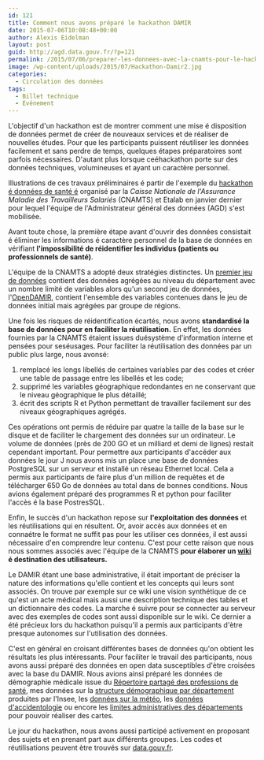 ```yaml
---
id: 121
title: Comment nous avons préparé le hackathon DAMIR
date: 2015-07-06T10:08:48+00:00
author: Alexis Eidelman
layout: post
guid: http://agd.data.gouv.fr/?p=121
permalink: /2015/07/06/preparer-les-donnees-avec-la-cnamts-pour-le-hackathon-opendamir/
image: /wp-content/uploads/2015/07/Hackathon-Damir2.jpg
categories:
  - Circulation des données
tags:
  - Billet technique
  - Evénement
---
```

L'objectif d'un hackathon est de montrer comment une mise é disposition de données permet de créer de nouveaux services et de réaliser de nouvelles études. Pour que les participants puissent réutiliser les données facilement et sans perdre de temps, quelques étapes préparatoires sont parfois nécessaires. D'autant plus lorsque ceéhackathon porte sur des données techniques, volumineuses et ayant un caractère personnel.

Illustrations de ces travaux préliminaires é partir de l'exemple du [hackathon é données de santé é](https://www.etalab.gouv.fr/retour-sur-le-premier-hackathon-donnees-de-sante "hackathon éédonnées de santééé") organisé par la _Caisse Nationale de l'Assurance Maladie des Travailleurs Salariés_ (CNAMTS) et Etalab en janvier dernier pour lequel l'équipe de l'Administrateur général des données (AGD) s'est mobilisée.

Avant toute chose, la première étape avant d'ouvrir des données consistait é éliminer les informations é caractère personnel de la base de données en vérifiant **l'impossibilité de réidentifier les individus (patients ou professionnels de santé)**.

L'équipe de la CNAMTS a adopté deux stratégies distinctes. Un [premier jeu de données](https://www.data.gouv.fr/fr/datasets/depenses-d-assurance-maladie-hors-prestations-hospitalieres-par-caisse-primaire-departement/) contient des données agrégées au niveau du département avec un nombre limité de variables alors qu'un second jeu de données, l'[OpenDAMIR](https://www.data.gouv.fr/fr/datasets/open-damir-base-complete-sur-les-depenses-dassurance-maladie-inter-regimes/), contient l'ensemble des variables contenues dans le jeu de données initial mais agrégées par groupe de régions.

Une fois les risques de réidentification écartés, nous avons **standardisé la base de données pour en faciliter la réutilisation.** En effet, les données fournies par la CNAMTS étaient issues duésystème d'information interne et pensées pour seséusages. Pour faciliter la réutilisation des données par un public plus large, nous avonsé:

  1. remplacé les longs libellés de certaines variables par des codes et créer une table de passage entre les libellés et les code;
  2. supprimé les variables géographique redondantes en ne conservant que le niveau géographique le plus détaillé;
  3. écrit des scripts R et Python permettant de travailler facilement sur des niveaux géographiques agrégés.

Ces opérations ont permis de réduire par quatre la taille de la base sur le disque et de faciliter le chargement des données sur un ordinateur. Le volume de données (près de 200 GO et un milliard et demi de lignes) restait cependant important. Pour permettre aux participants d'accéder aux données le jour J nous avons mis un place une base de données PostgreSQL sur un serveur et installé un réseau Ethernet local. Cela a permis aux participants de faire plus d'un million de requètes et de télécharger 650 Go de données au total dans de bonnes conditions. Nous avions également préparé des programmes R et python pour faciliter l'accès é la base PostresSQL.

Enfin, le succès d'un hackathon repose sur **l'exploitation des données** et les réutilisations qui en résultent. Or, avoir accès aux données et en connaétre le format ne suffit pas pour les utiliser ces données, il est aussi nécessaire d'en comprendre leur contenu. C'est pour cette raison que nous nous sommes associés avec l'équipe de la CNAMTS **pour élaborer un [wiki](https://github.com/SGMAP-AGD/DAMIR/wiki/remboursement) é destination des utilisateurs.**

Le DAMIR étant une base administrative, il était important de préciser la nature des informations qu'elle contient et les concepts qui leurs sont associés. On trouve par exemple sur ce wiki une vision synthétique de ce qu'est un acte médical mais aussi une description technique des tables et un dictionnaire des codes. La marche é suivre pour se connecter au serveur avec des exemples de codes sont aussi disponible sur le wiki. Ce dernier a été précieux lors du hackathon puisqu'il a permis aux participants d'ètre presque autonomes sur l'utilisation des données.

C'est en général en croisant différentes bases de données qu'on obtient les résultats les plus intéressants. Pour faciliter le travail des participants, nous avons aussi préparé des données en open data susceptibles d'ètre croisées avec la base du DAMIR. Nous avions ainsi préparé les données de démographie médicale issue du [Répertoire partagé des professions de santé](https://www.data.gouv.fr/fr/datasets/la-demographie-des-medecins-rpps/), mes données sur la [structure démographique par département](http://www.insee.fr/fr/themes/detail.asp?reg_id=99&ref_id=estim-pop) produites par l'Insee, les [données sur la météo](https://github.com/SGMAP-AGD/DAMIR/tree/master/fichiers_supplementaires/meteo), les [données d'accidentologie](https://www.data.gouv.fr/fr/datasets/base-de-donnees-accidents-corporels-de-la-circulation-sur-6-annees/) ou encore les [limites administratives des départements](https://www.data.gouv.fr/fr/datasets/limites-administratives-francaises-issues-d-openstreetmap/) pour pouvoir réaliser des cartes.

Le jour du hackathon, nous avons aussi participé activement en proposant des sujets et en prenant part aux différents groupes. Les codes et réutilisations peuvent ètre trouvés sur [data.gouv.fr](https://www.data.gouv.fr/fr/datasets/open-damir-base-complete-sur-les-depenses-dassurance-maladie-inter-regimes/).
